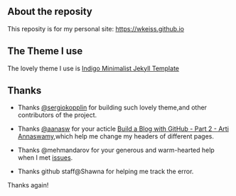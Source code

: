 
## About the reposity

This reposity is for my personal site: https://wkeiss.github.io 

## The Theme I use

The lovely theme I use is [Indigo Minimalist Jekyll Template](http://sergiokopplin.github.io/indigo/) 

## Thanks

- Thanks [@sergiokopplin](http://koppl.in/) for building such lovely theme,and other contributors of the project.

- Thanks [@aanasw](http://artiannaswamy.com/) for your acticle [Build a Blog with GitHub - Part 2 - Arti Annaswamy](http://artiannaswamy.com/build-a-github-blog-part-2),which help me change my headers of different pages.

- Thanks @mehmandarov for your generous and warm-hearted help when I met [issues](https://github.com/sergiokopplin/indigo/issues/274).

- Thanks github staff@Shawna for helping me track the error.

Thanks again!




